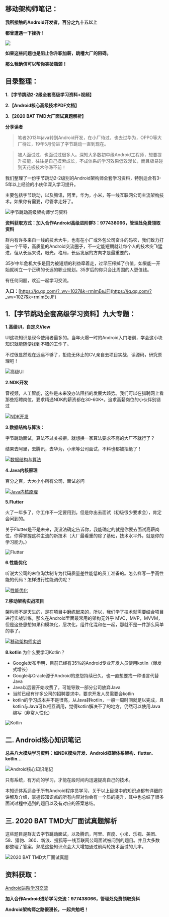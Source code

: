 ## 移动架构师笔记：

**我所接触的Android开发者，百分之九十五以上**

**都曾遭遇一下挫折！**

![](https://upload-images.jianshu.io/upload_images/24099992-1b1df799d79fd85b.png?imageMogr2/auto-orient/strip|imageView2/2/w/1000/format/webp)

**如果这些问题也是阻止你升职加薪，跳槽大厂的阻碍。**

**那么我确信可以帮你突破瓶颈！**

## [](https://links.jianshu.com/go?to=https%3A%2F%2Fgithub.com%2FAndroid-Alvin%2FAndroid-P7%2Fblob%2Fmaster%2FAndroid%25E5%25BC%2580%25E5%258F%2591%25E8%25BF%2598%25E4%25B8%258D%25E4%25BC%259A%25E8%25BF%2599%25E4%25BA%259B%25EF%25BC%259F%25E5%25A6%2582%25E4%25BD%2595%25E9%259D%25A2%25E8%25AF%2595%25E6%258B%25BF%25E9%25AB%2598%25E8%2596%25AA%25EF%25BC%2581.md%23%25E6%2595%25B4%25E7%2590%2586%25E7%259B%25AE%25E5%25BD%2595)目录整理：

**1.【字节跳动2-2级全套高级学习资料+视频】**

**2.【Android核心高级技术PDF文档】**

**3.【2020 BAT TMD大厂面试真题解析】**

**分享读者**

> 笔者2013年java转到Android开发，在小厂待过，也去过华为，OPPO等大厂待过，19年5月份进了字节跳动一直到现在。

> 被人面试过，也面试过很多人。深知大多数初中级Android工程师，想要提升技能，往往是自己摸索成长，不成体系的学习效果低效漫长，而且极易碰到天花板技术停滞不前！

我们整理了一份字节跳动2-2级别的Android架构师全套学习资料，特别适合有3-5年以上经验的小伙伴深入学习提升。

主要包括字节跳动，以及腾讯，阿里，华为，小米，等一线互联网公司主流架构技术。如果你有需要，尽管拿走好了。

![字节跳动高级架构师学习资料](https://upload-images.jianshu.io/upload_images/23587538-1d62cac4d87099d1.png?imageMogr2/auto-orient/strip%7CimageView2/2/w/1240)


**资料获取方式：加入合作Android高级进阶群3：977438066，管理处免费领取资料**

群内有许多来自一线的技术大牛，也有在小厂或外包公司奋斗的码农，我们致力打造一个平等，高质量的Android交流圈子，不一定能短期就让每个人的技术突飞猛进，但从长远来说，眼光，格局，长远发展的方向才是最重要的。

35岁中年危机大多是因为被短期的利益牵着走，过早压榨掉了价值，如果能一开始就树立一个正确的长远的职业规划。35岁后的你只会比周围的人更值钱。

有任何问题，欢迎一起学习交流。

**入口：**[https://jq.qq.com/?_wv=1027&k=rmImEeJF](https://jq.qq.com/?_wv=1027&k=rmImEeJF)

## [](https://links.jianshu.com/go?to=https%3A%2F%2Fgithub.com%2FAndroid-Alvin%2FAndroid-P7%2Fblob%2Fmaster%2FAndroid%25E5%25BC%2580%25E5%258F%2591%25E8%25BF%2598%25E4%25B8%258D%25E4%25BC%259A%25E8%25BF%2599%25E4%25BA%259B%25EF%25BC%259F%25E5%25A6%2582%25E4%25BD%2595%25E9%259D%25A2%25E8%25AF%2595%25E6%258B%25BF%25E9%25AB%2598%25E8%2596%25AA%25EF%25BC%2581.md%231%25E9%2598%25BF%25E9%2587%258Cp7%25E7%25BA%25A7%25E5%2585%25A8%25E5%25A5%2597%25E9%25AB%2598%25E7%25BA%25A7%25E5%25AD%25A6%25E4%25B9%25A0%25E8%25A7%2586%25E9%25A2%2591%25E4%25B8%2583%25E5%25A4%25A7%25E4%25B8%2593%25E9%25A2%2598)1.【字节跳动全套高级学习资料】九大专题：

**1.高级UI，自定义View**

UI这块知识是现今使用者最多的。当年火爆一时的Android入门培训，学会这小块知识就能随便找到不错的工作了。

不过很显然现在远远不够了，拒绝无休止的CV,亲自去项目实战，读源码，研究原理吧！

![高级UI ](https://upload-images.jianshu.io/upload_images/23587538-b4652d6cb66b3b8c.png?imageMogr2/auto-orient/strip%7CimageView2/2/w/1240)


**2.NDK开发**

音视频，人工智能，这些是未来没办法阻挡的发展大趋势。我们可以在猎聘网上看那些招聘岗位，要求精通NDK的薪资都在30-60K+。追求高薪岗位的小伙伴别错过

[![NDK开发](https://upload-images.jianshu.io/upload_images/23587538-be0b16cafc9811c6?imageMogr2/auto-orient/strip%7CimageView2/2/w/1240)](https://camo.githubusercontent.com/a69e38247eef91974f1c33b8ff1190922bf59a62/68747470733a2f2f75706c6f61642d696d616765732e6a69616e7368752e696f2f75706c6f61645f696d616765732f32343039393939322d346633396439343439343136323764322e6a7067217468756d626e61696c3f696d6167654d6f6772322f6175746f2d6f7269656e742f7374726970253743696d61676556696577322f322f772f31323430) 

**3.数据结构与算法：**

字节跳动面试，算法不过关被拒。就想换一家算法要求不高的大厂不就行了？

结果去阿里，去腾讯，去华为，小米等公司面试，不料也都被拒绝了！

[![数据结构与算法](https://upload-images.jianshu.io/upload_images/23587538-06b60ab00032c070?imageMogr2/auto-orient/strip%7CimageView2/2/w/1240)](https://camo.githubusercontent.com/592c0ca9ff8496f2a30f06acc5609bec91c3f886/68747470733a2f2f75706c6f61642d696d616765732e6a69616e7368752e696f2f75706c6f61645f696d616765732f32343039393939322d323030396166663832663934313135662e706e67217468756d626e61696c3f696d6167654d6f6772322f6175746f2d6f7269656e742f7374726970253743696d61676556696577322f322f772f31323430) 

**4.Java内核原理**

百分之百，大大小小所有公司，面试必问

[![Java内核原理](https://upload-images.jianshu.io/upload_images/23587538-136ae0ae6b753cf8?imageMogr2/auto-orient/strip%7CimageView2/2/w/1240)](https://camo.githubusercontent.com/21edbbba1639730a9bc370a1c3b4a3aa7b528b38/68747470733a2f2f75706c6f61642d696d616765732e6a69616e7368752e696f2f75706c6f61645f696d616765732f32343039393939322d396231393064313231336664393739352e6a7067217468756d626e61696c3f696d6167654d6f6772322f6175746f2d6f7269656e742f7374726970253743696d61676556696577322f322f772f31323430) 

**5.Flutter**

火了一年多了，你工作不一定要用到。但是你出去面试（初级很少要求会），肯定会问到的。

关于Flutter是不是未来，我没法确定告诉你，我能确定的就是你要去面试高薪岗位，你得掌握这种主流的新技术（大厂最看重的除了基础，技术水平外，就是你的学习能力。）

![Flutter](https://upload-images.jianshu.io/upload_images/23587538-d31f1fc79d2026b9.png?imageMogr2/auto-orient/strip%7CimageView2/2/w/1240)


**6.性能优化**

听说大公司的末位淘汰制专为代码质量差性能低的员工准备的。怎么样写一手高性能的代码？怎样进行性能调优呢？

[![性能优化](https://upload-images.jianshu.io/upload_images/23587538-850f55e7dceea3f0?imageMogr2/auto-orient/strip%7CimageView2/2/w/1240)](https://camo.githubusercontent.com/60417bb525c4525f5024661e9287c6e5824e1e3b/68747470733a2f2f75706c6f61642d696d616765732e6a69616e7368752e696f2f75706c6f61645f696d616765732f32343039393939322d373138666534613866666639663664332e6a7067217468756d626e61696c3f696d6167654d6f6772322f6175746f2d6f7269656e742f7374726970253743696d61676556696577322f322f772f31323430) 

**7.移动架构实战项目**

架构师不是天生的，是在项目中磨练起来的，所以，我们学了技术就需要结合项目进行实战训练，那么在Android里面最常用的架构无外乎 MVC，MVP，MVVM，但是这些思想如果和模块化，层次化，组件化混和在一起，那就不是一件那么简单的事了。

[![移动架构师实战](https://upload-images.jianshu.io/upload_images/23587538-60badb6d924cdd95?imageMogr2/auto-orient/strip%7CimageView2/2/w/1240)](https://camo.githubusercontent.com/1360cd9a9fbd36f55a9b0098ce3503598eb754ee/68747470733a2f2f75706c6f61642d696d616765732e6a69616e7368752e696f2f75706c6f61645f696d616765732f32343039393939322d633265366138353534393864356636662e6a7067217468756d626e61696c3f696d6167654d6f6772322f6175746f2d6f7269656e742f7374726970253743696d61676556696577322f322f772f31323430)

**8.kotlin**
为什么要学习Kotlin？

*   Google发布申明，目前已经有35%的Android专业开发人员使用kotlin（爆发式增长）
*   Google与Oracle源于Android的恩怨持续已久，也一直想要找一种语言代替Java
*   Java以后要开始收费了，可能导致一部分公司放弃Java
*   当前已经有许多公司的招聘要求中，要求开发人员需要会kotlin
*   kotlin的学习成本并不是很高，从Java转kotlin，一般一周时间就足以完成，且kotlin与Java可以相互调用，觉得kotlin解决不了的地方，仍然可以使用Java编写（非常人性化）

![Kotlin](https://upload-images.jianshu.io/upload_images/23587538-a8b78416832c159e.png?imageMogr2/auto-orient/strip%7CimageView2/2/w/1240)


## [](https://links.jianshu.com/go?to=https%3A%2F%2Fgithub.com%2FAndroid-Alvin%2FAndroid-P7%2Fblob%2Fmaster%2FAndroid%25E5%25BC%2580%25E5%258F%2591%25E8%25BF%2598%25E4%25B8%258D%25E4%25BC%259A%25E8%25BF%2599%25E4%25BA%259B%25EF%25BC%259F%25E5%25A6%2582%25E4%25BD%2595%25E9%259D%25A2%25E8%25AF%2595%25E6%258B%25BF%25E9%25AB%2598%25E8%2596%25AA%25EF%25BC%2581.md%232android%25E6%25A0%25B8%25E5%25BF%2583%25E9%25AB%2598%25E7%25BA%25A7%25E6%258A%2580%25E6%259C%25AFpdf%25E6%2596%2587%25E6%25A1%25A3bat%25E5%25A4%25A7%25E5%258E%2582%25E9%259D%25A2%25E8%25AF%2595%25E7%259C%259F%25E9%25A2%2598%25E8%25A7%25A3%25E6%259E%2590)二. Android核心知识笔记

**总共八大模块学习资料：如NDK模块开发、Android框架体系架构、flutter、kotlin...**

![Android核心知识笔记](https://upload-images.jianshu.io/upload_images/24099992-b7d9a147a1e03662.png?imageMogr2/auto-orient/strip|imageView2/2/w/958/format/webp)

只有系统，有方向的学习，才能在段时间内迅速提高自己的技术。

本知识体系适合于所有Android程序员学习，关于以上目录中的知识点都有详细的讲解及介绍，掌握该知识点的所有内容对你会有一个质的提升，其中也总结了很多面试过程中遇到的题目以及有对应的答案总结。

## 三. 2020 BAT TMD大厂面试真题解析

这些题目是群友去字节跳动面试，以及腾讯，阿里、百度、小米、乐视、美团、58、猎豹、360、新浪、搜狐等一线互联网公司面试被问到的题目。并且大多数都整理了答案，熟悉这些知识点会大大增加通过前两轮技术面试的几率。

![2020 BAT TMD大厂面试真题](https://upload-images.jianshu.io/upload_images/23587538-d9453863e1e7c4c8.png?imageMogr2/auto-orient/strip%7CimageView2/2/w/1240)


## [](https://links.jianshu.com/go?to=https%3A%2F%2Fgithub.com%2FAndroid-Alvin%2FAndroid-P7%2Fblob%2Fmaster%2FAndroid%25E5%25BC%2580%25E5%258F%2591%25E8%25BF%2598%25E4%25B8%258D%25E4%25BC%259A%25E8%25BF%2599%25E4%25BA%259B%25EF%25BC%259F%25E5%25A6%2582%25E4%25BD%2595%25E9%259D%25A2%25E8%25AF%2595%25E6%258B%25BF%25E9%25AB%2598%25E8%2596%25AA%25EF%25BC%2581.md%23%25E8%25B5%2584%25E6%2596%2599%25E8%258E%25B7%25E5%258F%2596)资料获取：

[Android进阶学习交流](https://jq.qq.com/?_wv=1027&k=rmImEeJF)

**加入合作Android进阶学习交流：977438066，管理处免费领取资料**

**Android架构师之路很漫长，一起共勉吧！**


